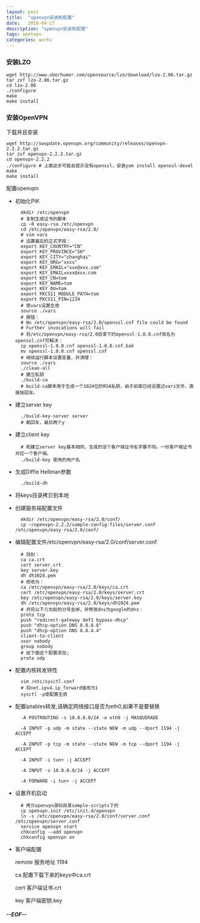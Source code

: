```yaml
---
layout: post
title:  "openvpn安装和配置"
date:   2016-04-27
description: "openvpn安装和配置"
tags: openvpn
categories: works
---
```


### 安装LZO
    wget http://www.oberhumer.com/opensource/lzo/download/lzo-2.06.tar.gz
    tar zxf lzo-2.06.tar.gz
    cd lzo-2.06
    ./configure
    make
    make install

### 安装OpenVPN
下载并且安装
	
	wget http://swupdate.openvpn.org/community/releases/openvpn-2.2.2.tar.gz
	tar zvf openvpn-2.2.2.tar.gz
    cd openvpn-2.2.2
    ./configure # 上面这步可能会提示没有openssl，安装yum install openssl-devel
    make
    make install
    
配置openvpn

- 初始化PIK
    
		mkdir /etc/openvpn
		# 复制生成证书的脚本
	    cp -R easy-rsa /etc/openvpn
	    cd /etc/openvpn/easy-rsa/2.0/
	    # vim vars
	    # 设置最后的正式字段：
	    export KEY_COUNTRY="CN"
	    export KEY_PROVINCE="SH"
	    export KEY_CITY="shanghai"
	    export KEY_ORG="xxxx"
	    export KEY_EMAIL="xxx@xxx.com"
	    export KEY_EMAIL=xxx@xxx.com
	    export KEY_CN=tom
	    export KEY_NAME=tom
	    export KEY_OU=tom
	    export PKCS11_MODULE_PATH=tom
	    export PKCS11_PIN=1234
	    # 使vars设置生效
	    source ./vars
	    # 报错：
	    # No /etc/openvpn/easy-rsa/2.0/openssl.cnf file could be found
	    # Further invocations will fail
	    # 将/etc/openvpn/easy-rsa/2.0目录下的openssl-1.0.0.cnf改名为openssl.cnf可解决：
	    cp openssl-1.0.0.cnf openssl-1.0.0.cnf.bak
	    mv openssl-1.0.0.cnf openssl.cnf
	    # 继续运行脚本设置变量，并清理：
	    source ./vars
	    ./clean-all
	    # 建立私钥
	    ./build-ca
	    # build-ca脚本用于生成一个1024位的RSA私钥，由于前面已经设置过vars文件，直接按回车。

- 建立server key
    
		./build-key-server server
    	# 都回车，最后两个y
    
- 建立client key

		# 和建立server key基本相同，生成的没个客户端证书名字要不同。一份客户端证书对应一个客户端。
		./build-key 使用的用户名
    
    
- 生成Diffie Hellman参数
    
		./build-dh
    
- 将keys目录拷贝到本地

- 创建服务端配置文件
    
		mkdir /etc/openvpn/easy-rsa/2.0/conf/
    	cp ~/openvpn-2.2.2/sample-config-files/server.conf /etc/openvpn/easy-rsa/2.0/conf/

- 编辑配置文件/etc/openvpn/easy-rsa/2.0/conf/server.conf
    
		# 找到：
    	ca ca.crt
    	cert server.crt
    	key server.key
    	dh dh1024.pem
		# 修改为：
    	ca /etc/openvpn/easy-rsa/2.0/keys/ca.crt
    	cert /etc/openvpn/easy-rsa/2.0/keys/server.crt
    	key /etc/openvpn/easy-rsa/2.0/keys/server.key
    	dh /etc/openvpn/easy-rsa/2.0/keys/dh1024.pem
    	# 并将以下几句前的分号去掉，并修改dns为google的dns：
	    proto tcp
	    push "redirect-gateway def1 bypass-dhcp"
	    push "dhcp-option DNS 8.8.8.8"
	    push "dhcp-option DNS 8.8.4.4"
	    client-to-client
	    user nobody
	    group nobody
	    # 给下面这个配置添加;
	    proto udp
    
- 配置内核转发特性
    
		vim /etc/sysctl.conf
    	# 将net.ipv4.ip_forward值改为1
		sysctl -p使配置生效

- 配置iptables转发,请确定网络接口是否为eth0,如果不是要替换

    	-A POSTROUTING -s 10.8.0.0/24 -o eth0 -j MASQUERADE

    	-A INPUT -p udp -m state --state NEW -m udp --dport 1194 -j ACCEPT

    	-A INPUT -p tcp -m state --state NEW -m tcp --dport 1194 -j ACCEPT 

    	-A INPUT -i tun+ -j ACCEPT

	    -A INPUT -s 10.8.0.0/24 -j ACCEPT

	    -A FORWARD -i tun+ -j ACCEPT
    
- 设置开机启动

	    # 拷贝openvpn源码目录sample-scripts下的
	    cp openvpn.init /etc/init.d/openvpn
	    ln -s /etc/openvpn/easy-rsa/2.0/conf/server.conf /etc/openvpn/server.conf
	    service openvpn start
	    chkconfig --add openvpn
	    chkconfig openvpn on
    
- 客户端配置
    
	remote 服务地址 1194
    
	ca 配置下载下来的keys中ca.crt
    
	cert 客户端证书.crt
    
	key 客户端密钥.key


##### --EOF--

